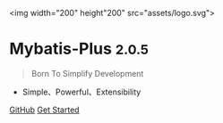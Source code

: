 <img width="200" height"200" src="assets/logo.svg">

# Mybatis-Plus <small>2.0.5</small>

> Born To Simplify Development

- Simple、Powerful、Extensibility

[GitHub](https://github.com/baomidou/mybatis-plus)
[Get Started](#简介)
